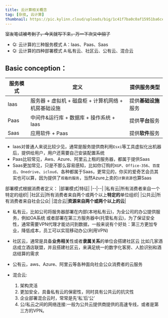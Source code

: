 ```yaml
---
title: 云计算相关概念
tag: [杂技, 云计算]
thumbnail: https://pic.kylinn.cloud/uploads/big/1c41f7ba0c0af15951ba6ce2d0c82120.jpg
---
```


~~室友笔试被考到了，今天就写下来，万一下次又中招了~~

- Q: 云计算的三种服务模式
  A：Iaas、Paas、Saas
- Q: 云计算的四种部署模式
  A:私有云、社区云、公有云、混合云

## Basic conception：

|服务模式|定义|提供服务类型|
|--|--|--|
|Iaas|服务器 + 虚拟机 + 磁盘柜 + 计算机网络 + 机房基础设施|提供**基础设施**服务|
|Paas|中间件&运行库 + 数据库 + 操作系统 + Iaas|提供**平台**服务|
|Saas|应用软件 + Paas|提供**软件**服务|

- Iaas对普通人来说比较少见，通常是服务提供商利用`Esxi`等工具虚拟化出机器后，提供给用户，用户还需要自己安装配置系统
- Paas比较常见，Aws、Azure、阿里云上租的服务器，都属于提供Saas
- Saas更加常见，只是不那么容易感知，比如你订购的`XGP`、`Office-356`、`百度云`、`Onedrive`、`icloud`、各种都属于Saas，更常见的，你买的爱奇艺会员其实也可以算，因为提供了`观看的服务`，当然Azure上卖的`计算资源`也算Saas
  
部署模式根据消费者定义：
|部署模式|特征|
|--|--|
|私有云|所有消费者来自一个特定的组织|
|社区云|所有消费者来自两个或两个以上**特定的**单位组织|
|公共云|所有消费者来自社会公众|
|混合云|**资源来自两个或两个以上的云**|

- 私有云，比如公司将服务器部署在内部(本地私有云)，为全公司的办公提供服务，例如OA系统
  或者部署在第三方服务器中(托管私有云)，为了保证安全性，通常需要VPN代理才能访问到数据，一般来说有个好处：第三方更加专业，降低成本，员工可以实现移动办公(利用VPN)
- 社区云，通常是具备**业务相关**性或者**隶属关系**的单位会搭建社区云
  比如几家酒店成立酒店联盟，并且搭建社区云，来满足统一的数字化客房、人脸识别和酒店结算的需求
- 公有云，aws、Azure、阿里云等各种面向社会公众消费者的云服务

- 混合云:
  1. 架构灵活
  2. 更加安全，具备私有云的保密性，同时具有公共云的抗灾性
  3. 企业部署混合云时，常常是先‘私’后‘公’
  4. 公/私云之间的网络连接:一般为公共云提供商提供的高速专线，或者是第三方的VPN。